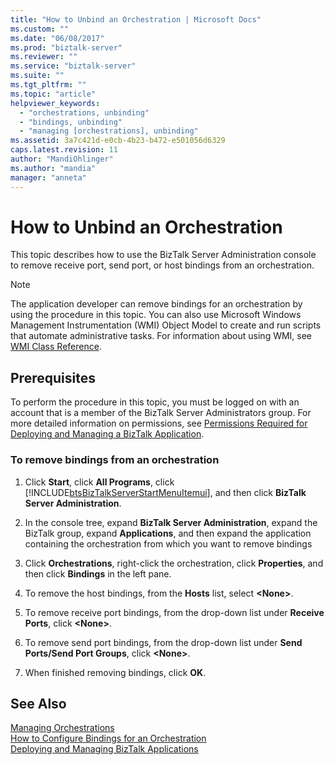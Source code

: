 ```yaml
---
title: "How to Unbind an Orchestration | Microsoft Docs"
ms.custom: ""
ms.date: "06/08/2017"
ms.prod: "biztalk-server"
ms.reviewer: ""
ms.service: "biztalk-server"
ms.suite: ""
ms.tgt_pltfrm: ""
ms.topic: "article"
helpviewer_keywords: 
  - "orchestrations, unbinding"
  - "bindings, unbinding"
  - "managing [orchestrations], unbinding"
ms.assetid: 3a7c421d-e0cb-4b23-b472-e501056d6329
caps.latest.revision: 11
author: "MandiOhlinger"
ms.author: "mandia"
manager: "anneta"
---
```

# How to Unbind an Orchestration
This topic describes how to use the BizTalk Server Administration console to remove receive port, send port, or host bindings from an orchestration.  
  
> [!NOTE]
>  The application developer can remove bindings for an orchestration  by using the procedure in this topic. You can also use Microsoft Windows Management Instrumentation (WMI) Object Model to create and run scripts that automate administrative tasks. For information about using WMI, see [WMI Class Reference](../core/wmi-class-reference.md).  
  
## Prerequisites  
 To perform the procedure in this topic, you must be logged on with an account that is a member of the BizTalk Server Administrators group. For more detailed information on permissions, see [Permissions Required for Deploying and Managing a BizTalk Application](../core/permissions-required-for-deploying-and-managing-a-biztalk-application.md).  
  
### To remove bindings from an orchestration  
  
1.  Click **Start**, click **All Programs**, click [!INCLUDE[btsBizTalkServerStartMenuItemui](../includes/btsbiztalkserverstartmenuitemui-md.md)], and then click **BizTalk Server Administration**.  
  
2.  In the console tree, expand **BizTalk Server Administration**, expand the BizTalk group, expand **Applications**, and then expand the application containing the orchestration from which you want to remove bindings  
  
3.  Click **Orchestrations**, right-click the orchestration, click **Properties**, and then click **Bindings** in the left pane.  
  
4.  To remove the host bindings, from the **Hosts** list, select **\<None>**.  
  
5.  To remove receive port bindings, from the drop-down list under **Receive Ports**, click **\<None>**.  
  
6.  To remove send port bindings, from the drop-down list under **Send Ports/Send Port Groups**, click **\<None>**.  
  
7.  When finished removing bindings, click **OK**.  
  
## See Also  
 [Managing Orchestrations](../core/managing-orchestrations.md)   
 [How to Configure Bindings for an Orchestration](../core/how-to-configure-bindings-for-an-orchestration.md)   
 [Deploying and Managing BizTalk Applications](../core/deploying-and-managing-biztalk-applications.md)